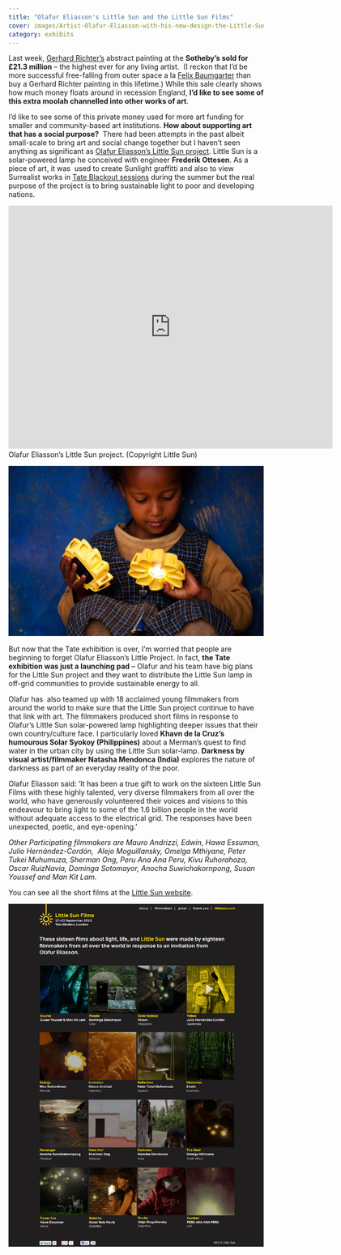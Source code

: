 ```yaml
---
title: "Olafur Eliasson's Little Sun and the Little Sun Films"
cover: images/Artist-Olafur-Eliasson-with-his-new-design-the-Little-Sun.-Photo-Tomas-Gislason-2012.jpg
category: exhibits
---
```


Last week, [Gerhard Richter’s](http://www.telegraph.co.uk/culture/art/art-news/9606098/Gerhard-Richter-painting-owned-by-Eric-Clapton-sells-for-21-million-the-highest-price-paid-for-a-living-artist.html) abstract painting at the **Sotheby’s sold for £21.3 million** – the highest ever for any living artist.  (I reckon that I’d be more successful free-falling from outer space a la [Felix Baumgarter](http://www.bbc.co.uk/news/science-environment-19943590) than buy a Gerhard Richter painting in this lifetime.) While this sale clearly shows how much money floats around in recession England, **I’d like to see some of this extra moolah channelled into other works of art**.

I’d like to see some of this private money used for more art funding for smaller and community-based art institutions. **How about supporting art that has a social purpose?**  There had been attempts in the past albeit small-scale to bring art and social change together but I haven’t seen anything as significant as [Olafur Eliasson’s Little Sun project](http://www.littlesun.com/). Little Sun is a solar-powered lamp he conceived with engineer **Frederik Ottesen**. As a piece of art, it was  used to create Sunlight graffitti and also to view Surrealist works in [Tate Blackout sessions](http://www.tate.org.uk/whats-on/tate-modern/exhibition/olafur-eliasson-little-sun) during the summer but the real purpose of the project is to bring sustainable light to poor and developing nations.

<iframe frameborder="0" height="480" src="http://player.vimeo.com/video/41830924" width="640"></iframe>

<figcaption>Olafur Eliasson’s Little Sun project. (Copyright Little Sun)</figcaption>

![](./images/Merklit_Mersha_Little_Sun_3-610x406.jpg "Olafur Eliasson and Frederik Ottesen, Little Sun, 2012. Photograph: Merklit Mersha, 2012")

But now that the Tate exhibition is over, I’m worried that people are beginning to forget Olafur Eliasson’s Little Project. In fact, **the Tate exhibition was just a launching pad** – Olafur and his team have big plans for the Little Sun project and they want to distribute the Little Sun lamp in off-grid communities to provide sustainable energy to all.

Olafur has  also teamed up with 18 acclaimed young filmmakers from around the world to make sure that the Little Sun project continue to have that link with art. The filmmakers produced short films in response to Olafur’s Little Sun solar-powered lamp highlighting deeper issues that their own country/culture face. I particularly loved **Khavn de la Cruz’s humourous Solar Syokoy (Philippines)** about a Merman’s quest to find water in the urban city by using the Little Sun solar-lamp. **Darkness by visual artist/filmmaker Natasha Mendonca (India)** explores the nature of darkness as part of an everyday reality of the poor.

Olafur Eliasson said: ‘It has been a true gift to work on the sixteen Little Sun Films with these highly talented, very diverse filmmakers from all over the world, who have generously volunteered their voices and visions to this endeavour to bring light to some of the 1.6 billion people in the world without adequate access to the electrical grid. The responses have been unexpected, poetic, and eye-opening.’ 

*Other Participating filmmakers are Mauro Andrizzi, Edwin, Hawa Essuman, Julio Hernández-Cordón,  Alejo Moguillansky, Omelga Mthiyane, Peter Tukei Muhumuza, Sherman Ong, Peru Ana Ana Peru, Kivu Ruhorahoza, Oscar RuizNavia, Dominga Sotomayor, Anocha Suwichakornpong, Susan Youssef and Man Kit Lam.*

You can see all the short films at the [Little Sun website](http://www.littlesun.com/).

![](./images/little-sun-films_vahcw5.jpg "Screenshot of the Little Sun Films from the Little Sun website. Copyright: Studio Olafur Eliasson")
